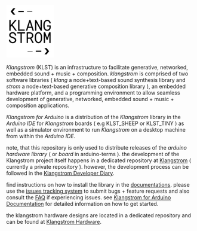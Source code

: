 <img src="./assets/KLST--app-icon.png" alt="KLST--app-icon"/>

*Klangstrom* (KLST) is an infrastructure to facilitate generative, networked, embedded sound + music + composition. *klangstrom* is comprised of two software libraries ( *klang* a node+text-based sound synthesis library and *strom* a node+text-based generative composition library ), an embedded hardware platform, and a programming environment to allow seamless development of generative, networked, embedded sound + music + composition applications.

*Klangstrom for Arduino* is a distribution of the *Klangstrom* library in the *Arduino IDE* for *Klangstrom* boards ( e.g KLST_SHEEP or KLST_TINY ) as well as a simulator environment to run *Klangstrom* on a desktop machine from within the *Arduino IDE*. 

note, that this repository is only used to distribute releases of the *arduino hardware library* ( or *board* in arduino-terms ). the development of the Klangstrom project itself happens in a dedicated repository at [Klangstrom](https://github.com/interaktion-und-raum/klangstrom/) ( currently a private repository ). however, the development process can be followed in the [Klangstrom Developer Diary](https://klangstrom.dennisppaul.de).

find instructions on how to install the library in the [documentations](https://klangstrom-for-arduino.dennisppaul.de). please use the [issues tracking system](https://github.com/dennisppaul/klangstrom-arduino/issues) to submit bugs + feature requests and also consult the [FAQ](https://klangstrom-for-arduino.dennisppaul.de/faq/) if experiencing issues. see [Klangstrom for Arduino Documentation](http://klangstrom-for-arduino.dennisppaul.de) for detailed information on how to get started.

the klangstrom hardware designs are located in a dedicated repository and can be found at [Klangstrom Hardware](https://github.com/dennisppaul/klangstrom-hardware).
